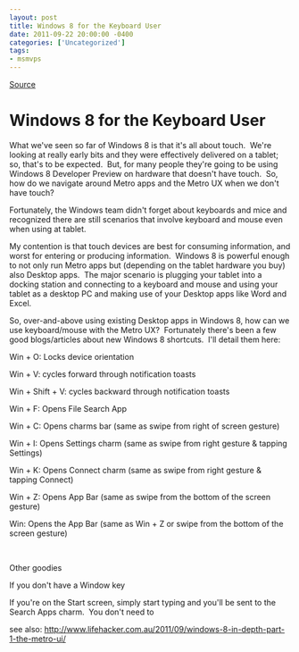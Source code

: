 ```yaml
---
layout: post
title: Windows 8 for the Keyboard User
date: 2011-09-22 20:00:00 -0400
categories: ['Uncategorized']
tags:
- msmvps
---
```

[Source](http://blogs.msmvps.com/peterritchie/2011/09/23/windows-8-for-the-keyboard-user/ "Permalink to Windows 8 for the Keyboard User")

# Windows 8 for the Keyboard User

What we've seen so far of Windows 8 is that it's all about touch.  We're looking at really early bits and they were effectively delivered on a tablet; so, that's to be expected.  But, for many people they're going to be using Windows 8 Developer Preview on hardware that doesn't have touch.  So, how do we navigate around Metro apps and the Metro UX when we don't have touch?

Fortunately, the Windows team didn't forget about keyboards and mice and recognized there are still scenarios that involve keyboard and mouse even when using at tablet.

My contention is that touch devices are best for consuming information, and worst for entering or producing information.  Windows 8 is powerful enough to not only run Metro apps but (depending on the tablet hardware you buy) also Desktop apps.  The major scenario is plugging your tablet into a docking station and connecting to a keyboard and mouse and using your tablet as a desktop PC and making use of your Desktop apps like Word and Excel.

So, over-and-above using existing Desktop apps in Windows 8, how can we use keyboard/mouse with the Metro UX?  Fortunately there's been a few good blogs/articles about new Windows 8 shortcuts.  I'll detail them here:

Win + O: Locks device orientation

Win + V: cycles forward through notification toasts

Win + Shift + V: cycles backward through notification toasts

Win + F: Opens File Search App

Win + C: Opens charms bar (same as swipe from right of screen gesture)

Win + I: Opens Settings charm (same as swipe from right gesture & tapping Settings)

Win + K: Opens Connect charm (same as swipe from right gesture & tapping Connect)

Win + Z: Opens App Bar (same as swipe from the bottom of the screen gesture)

Win: Opens the App Bar (same as Win + Z or swipe from the bottom of the screen gesture)

 

Other goodies

If you don't have a Window key

If you're on the Start screen, simply start typing and you'll be sent to the Search Apps charm.  You don't need to 

see also: <http://www.lifehacker.com.au/2011/09/windows-8-in-depth-part-1-the-metro-ui/>

